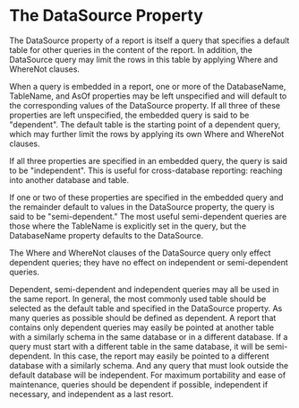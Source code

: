 # The DataSource Property

The DataSource property of a report is itself a query that specifies a default table for other
queries in the content of the report. In addition, the DataSource query may limit the rows in this
table by applying Where and WhereNot clauses.

When a query is embedded in a report, one or more of the DatabaseName, TableName, and AsOf
properties may be left unspecified and will default to the corresponding values of the DataSource
property. If all three of these properties are left unspecified, the embedded query is said to be
"dependent". The default table is the starting point of a dependent query, which may further limit
the rows by applying its own Where and WhereNot clauses.

If all three properties are specified in an embedded query, the query is said to be "independent".
This is useful for cross-database reporting: reaching into another database and table.

If one or two of these properties are specified in the embedded query and the remainder default to
values in the DataSource property, the query is said to be "semi-dependent." The most useful
semi-dependent queries are those where the TableName is explicitly set in the query, but the
DatabaseName property defaults to the DataSource.

The Where and WhereNot clauses of the DataSource query only effect dependent queries; they have no
effect on independent or semi-dependent queries.

Dependent, semi-dependent and independent queries may all be used in the same report. In general,
the most commonly used table should be selected as the default table and specified in the
DataSource property. As many queries as possible should be defined as dependent. A report that
contains only dependent queries may easily be pointed at another table with a similarly schema in
the same database or in a different database. If a query must start with a different table in the
same database, it will be semi-dependent. In this case, the report may easily be pointed to a
different database with a similarly schema. And any query that must look outside the default
database will be independent. For maximum portability and ease of maintenance, queries should be
dependent if possible, independent if necessary, and independent as a last resort.

